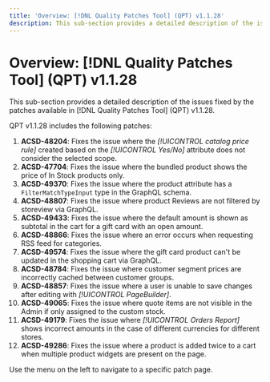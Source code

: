 ```yaml
---
title: 'Overview: [!DNL Quality Patches Tool] (QPT) v1.1.28'
description: This sub-section provides a detailed description of the issues fixed by the patches available in [!DNL Quality Patches Tool] (QPT) v1.1.28.
---
```

# Overview: [!DNL Quality Patches Tool] (QPT) v1.1.28

This sub-section provides a detailed description of the issues fixed by the patches available in [!DNL Quality Patches Tool] (QPT) v1.1.28. 

QPT v1.1.28 includes the following patches:

1. **ACSD-48204**: Fixes the issue where the *[!UICONTROL catalog price rule]* created based on the *[!UICONTROL Yes/No]* attribute does not consider the selected scope.
1. **ACSD-47704**: Fixes the issue where the bundled product shows the price of In Stock products only.
1. **ACSD-49370**: Fixes the issue where the product attribute has a `FilterMatchTypeInput` type in the GraphQL schema.
1. **ACSD-48807**: Fixes the issue where product Reviews are not filtered by storeview via GraphQL.
1. **ACSD-49433**: Fixes the issue where the default amount is shown as subtotal in the cart for a gift card with an open amount.
1. **ACSD-48866**: Fixes the issue where an error occurs when requesting RSS feed for categories.
1. **ACSD-49574**: Fixes the issue where the gift card product can't be updated in the shopping cart via GraphQL.
1. **ACSD-48784**: Fixes the issue where customer segment prices are incorrectly cached between customer groups.
1. **ACSD-48857**: Fixes the issue where a user is unable to save changes after editing with *[!UICONTROL PageBuilder]*.
1. **ACSD-49065**: Fixes the issue where quote items are not visible in the Admin if only assigned to the custom stock.
1. **ACSD-49179**: Fixes the issue where *[!UICONTROL Orders Report]* shows incorrect amounts in the case of different currencies for different stores.
1. **ACSD-49286**: Fixes the issue where a product is added twice to a cart when multiple product widgets are present on the page.

Use the menu on the left to navigate to a specific patch page.
